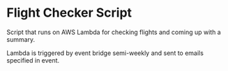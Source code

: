 # Flight Checker Script

Script that runs on AWS Lambda for checking flights and coming up with a summary.

Lambda is triggered by event bridge semi-weekly and sent to emails specified in event.
